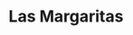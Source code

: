 ---
title: "Las Margaritas"
url: /ciudad-autonoma-de-buenos-aires/las-margaritas-avenida-acoyte/
shop: cosméticos
---